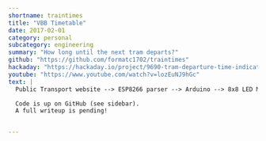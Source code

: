 ```yaml
---
shortname: traintimes
title: "VBB Timetable"
date: 2017-02-01
category: personal
subcategory: engineering
summary: "How long until the next tram departs?"
github: "https://github.com/formatc1702/traintimes"
hackaday: "https://hackaday.io/project/9690-tram-departure-time-indicator"
youtube: "https://www.youtube.com/watch?v=lozEuNJ9hGc"
text: |
  Public Transport website --> ESP8266 parser --> Arduino --> 8x8 LED Matrix

  Code is up on GitHub (see sidebar).
  A full writeup is pending!


---
```

